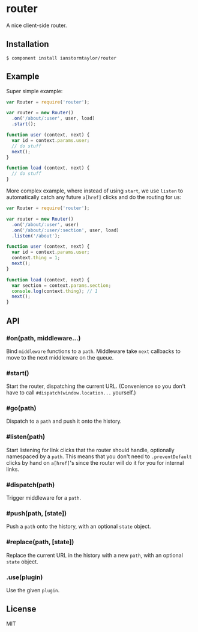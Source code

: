 # router

  A nice client-side router.

## Installation

    $ component install ianstormtaylor/router

## Example

Super simple example:

```js
var Router = require('router');

var router = new Router()
  .on('/about/:user', user, load)
  .start();

function user (context, next) {
  var id = context.params.user;
  // do stuff
  next();
}

function load (context, next) {
  // do stuff
}
```

More complex example, where instead of using `start`, we use `listen` to automatically catch any future `a[href]` clicks and do the routing for us:

```js
var Router = require('router');

var router = new Router()
  .on('/about/:user', user)
  .on('/about/:user/:section', user, load)
  .listen('/about');

function user (context, next) {
  var id = context.params.user;
  context.thing = 1;
  next();
}

function load (context, next) {
  var section = context.params.section;
  console.log(context.thing); // 1
  next();
}
```

## API

### #on(path, middleware...)
  Bind `middleware` functions to a `path`. Middleware take `next` callbacks to move to the next middleware on the queue.

### #start()
  Start the router, dispatching the current URL. (Convenience so you don't have to call `#dispatch(window.location...` yourself.)

### #go(path)
  Dispatch to a `path` and push it onto the history.

### #listen(path)
  Start listening for link clicks that the router should handle, optionally namespaced by a `path`. This means that you don't need to `.preventDefault` clicks by hand on `a[href]`'s since the router will do it for you for internal links.

### #dispatch(path)
  Trigger middleware for a `path`.

### #push(path, [state])
  Push a `path` onto the history, with an optional `state` object.

### #replace(path, [state])
  Replace the current URL in the history with a new `path`, with an optional `state` object.

### .use(plugin)
  Use the given `plugin`.

## License

  MIT
